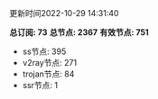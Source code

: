 更新时间2022-10-29 14:31:40

**总订阅: 73**
**总节点: 2367**
**有效节点: 751**
- ss节点: 395
- v2ray节点: 271
- trojan节点: 84
- ssr节点: 1
